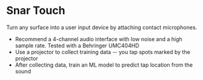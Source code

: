 Snar Touch
==========

Turn any surface into a user input device by attaching contact microphones. 

- Recommend a 4-channel audio interface with low noise and a high sample rate. Tested with a Behringer UMC404HD
- Use a projector to collect training data -- you tap spots marked by the projector
- After collecting data, train an ML model to predict tap location from the sound
